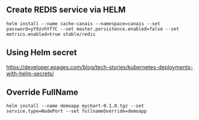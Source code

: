 ## Create REDIS service via HELM

```
helm install --name cache-canais --namespace=canais --set password=yY9zvhYf7C --set master.persistence.enabled=false --set metrics.enabled=true stable/redis
```

## Using Helm secret

https://developer.epages.com/blog/tech-stories/kubernetes-deployments-with-helm-secrets/


## Override FullName

```
helm install --name demoapp mychart-0.1.0.tgz --set service.type=NodePort --set fullnameOverride=demoapp
```
